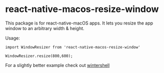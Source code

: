 # react-native-macos-resize-window

This package is for react-native-macOS apps. It lets you resize the app window to an arbitrary width & height.

Usage:

```
import WindowResizer from 'react-native-macos-resize-window'

WindowResizer.resize(800,600);
```

For a slightly better example check out [wintershell](https://github.com/alehlopeh/wintershell)
